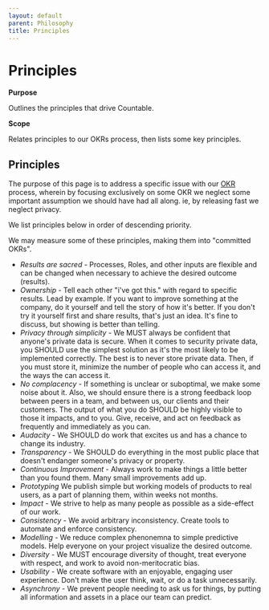 ```yaml
---
layout: default
parent: Philosophy
title: Principles
---
```


# Principles

**Purpose**

Outlines the principles that drive Countable.

**Scope**

Relates principles to our OKRs process, then lists some key principles.

## Principles

The purpose of this page is to address a specific issue with our
[OKR](../../operations/OKRS/)
process, wherein by focusing exclusively on some OKR we neglect some
important assumption we should have had all along. ie, by releasing fast
we neglect privacy.

We list principles below in order of descending priority.

We may measure some of these principles, making them into "committed
OKRs".

  - *Results are sacred* - Processes, Roles, and other inputs are
    flexible and can be changed when necessary to achieve the desired outcome (results).
  - *Ownership* - Tell each other "i've got this." with regard to specific results.
    Lead by example. If you want to improve something at the company, do it yourself and
    tell the story of how it's better. If you don't try it yourself first and share results,
    that's just an idea. It's fine to discuss, but showing is better than telling.
  - *Privacy through simplicity* - We MUST always be confident that
    anyone's private data is secure. When it comes to security private
    data, you SHOULD use the simplest solution as it's the most likely
    to be implemented correctly. The best is to never store private
    data. Then, if you must store it, minimize the number of people who
    can access it, and the ways the can access it.
  - *No complacency* - If something is unclear or suboptimal, we make
    some noise about it. Also, we should ensure there is a strong
    feedback loop between peers in a team, and between us, our clients
    and their customers. The output of what you do SHOULD be highly
    visible to those it impacts, and to you. Give, receive, and act on
    feedback as frequently and immediately as you can.
  - *Audacity* - We SHOULD do work that excites us and has a chance to
    change its industry.
  - *Transparency* - We SHOULD do everything in the most public place
    that doesn't endanger someone's privacy or property.
  - *Continuous Improvement* - Always work to make things a little
    better than you found them. Many small improvements add up.
  - *Prototyping* We publish simple but working models of products to
    real users, as a part of planning them, within weeks not months.
  - *Impact* - We strive to help as many people as possible as a
    side-effect of our work.
  - *Consistency* - We avoid arbitrary inconsistency. Create tools to
    automate and enforce consistency.
  - *Modelling* - We reduce complex phenonemna to simple predictive
    models. Help everyone on your project visualize the desired outcome.
  - *Diversity* - We MUST encourage diversity of thought, treat everyone
    with respect, and work to avoid non-meritocratic bias.
  - *Usability* - We create software with an enjoyable, engaging user
    experience. Don't make the user think, wait, or do a task
    unnecessarily.
  - *Asynchrony* - We prevent people needing to ask us for things, by
    putting all information and assets in a place our team can predict.

